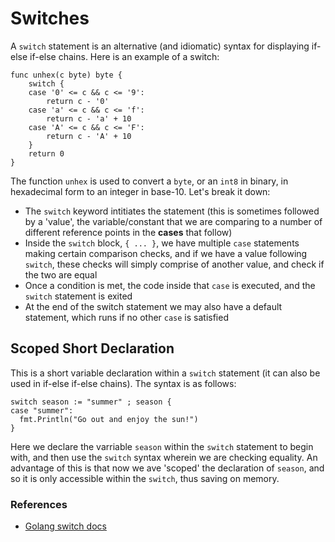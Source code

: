 # Switches

A `switch` statement is an alternative (and idiomatic) syntax for displaying if-else if-else chains. Here is an example of a switch:

```
func unhex(c byte) byte {
    switch {
    case '0' <= c && c <= '9':
        return c - '0'
    case 'a' <= c && c <= 'f':
        return c - 'a' + 10
    case 'A' <= c && c <= 'F':
        return c - 'A' + 10
    }
    return 0
}
```

The function `unhex` is used to convert a `byte`, or an `int8` in binary, in hexadecimal form to an integer in base-10. Let's break it down:

- The `switch` keyword intitiates the statement (this is sometimes followed by a 'value', the variable/constant that we are comparing to a number of different reference points in the **cases** that follow)
- Inside the `switch` block, `{ ... }`, we have multiple `case` statements making certain comparison checks, and if we have a value following `switch`, these checks will simply comprise of another value, and check if the two are equal
- Once a condition is met, the code inside that `case` is executed, and the `switch` statement is exited
- At the end of the switch statement we may also have a default statement, which runs if no other `case` is satisfied

## Scoped Short Declaration

This is a short variable declaration within a `switch` statement (it can also be used in if-else if-else chains). The syntax is as follows:

```
switch season := "summer" ; season {
case "summer":
  fmt.Println("Go out and enjoy the sun!")
}
```

Here we declare the varriable `season` within the `switch` statement to begin with, and then use the `switch` syntax wherein we are checking equality. An advantage of this is that now we ave 'scoped' the declaration of `season`, and so it is only accessible within the `switch`, thus saving on memory.

### References

- [Golang switch docs](https://go.dev/doc/effective_go#switch)